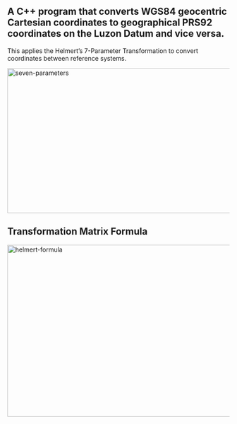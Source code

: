 ## A C++ program that converts WGS84 geocentric Cartesian coordinates to geographical PRS92 coordinates on the Luzon Datum and vice versa.

This applies the Helmert’s 7-Parameter Transformation to convert coordinates between reference systems.


<img width="748" height="328" alt="seven-parameters" src="https://github.com/user-attachments/assets/9c337eb1-a662-4578-9472-0fc25fec1531" />

## Transformation Matrix Formula
<img width="898" height="389" alt="helmert-formula" src="https://github.com/user-attachments/assets/66bd4073-47cb-412a-a462-636addfae949" />
